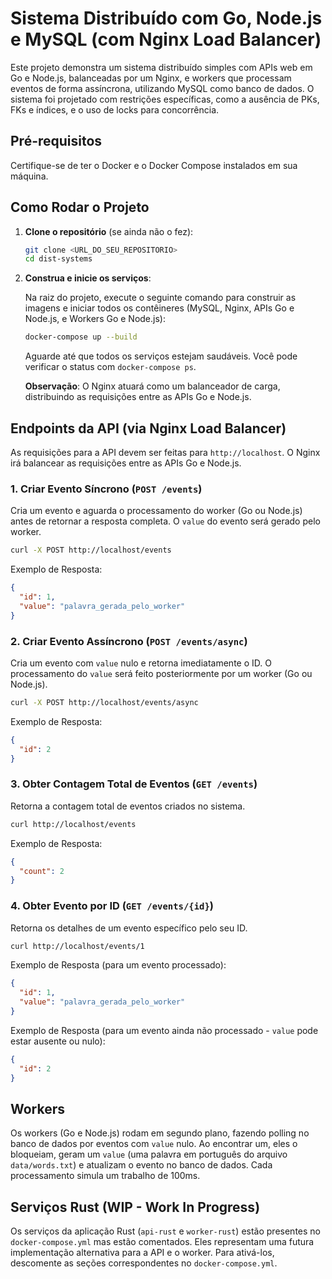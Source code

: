 # Sistema Distribuído com Go, Node.js e MySQL (com Nginx Load Balancer)

Este projeto demonstra um sistema distribuído simples com APIs web em Go e Node.js, balanceadas por um Nginx, e workers que processam eventos de forma assíncrona, utilizando MySQL como banco de dados. O sistema foi projetado com restrições específicas, como a ausência de PKs, FKs e índices, e o uso de locks para concorrência.

## Pré-requisitos

Certifique-se de ter o Docker e o Docker Compose instalados em sua máquina.

## Como Rodar o Projeto

1.  **Clone o repositório** (se ainda não o fez):

    ```bash
    git clone <URL_DO_SEU_REPOSITORIO>
    cd dist-systems
    ```

2.  **Construa e inicie os serviços**:

    Na raiz do projeto, execute o seguinte comando para construir as imagens e iniciar todos os contêineres (MySQL, Nginx, APIs Go e Node.js, e Workers Go e Node.js):

    ```bash
    docker-compose up --build
    ```

    Aguarde até que todos os serviços estejam saudáveis. Você pode verificar o status com `docker-compose ps`.

    **Observação**: O Nginx atuará como um balanceador de carga, distribuindo as requisições entre as APIs Go e Node.js.

## Endpoints da API (via Nginx Load Balancer)

As requisições para a API devem ser feitas para `http://localhost`. O Nginx irá balancear as requisições entre as APIs Go e Node.js.

### 1. Criar Evento Síncrono (`POST /events`)

Cria um evento e aguarda o processamento do worker (Go ou Node.js) antes de retornar a resposta completa. O `value` do evento será gerado pelo worker.

```bash
curl -X POST http://localhost/events
```

Exemplo de Resposta:

```json
{
  "id": 1,
  "value": "palavra_gerada_pelo_worker"
}
```

### 2. Criar Evento Assíncrono (`POST /events/async`)

Cria um evento com `value` nulo e retorna imediatamente o ID. O processamento do `value` será feito posteriormente por um worker (Go ou Node.js).

```bash
curl -X POST http://localhost/events/async
```

Exemplo de Resposta:

```json
{
  "id": 2
}
```

### 3. Obter Contagem Total de Eventos (`GET /events`)

Retorna a contagem total de eventos criados no sistema.

```bash
curl http://localhost/events
```

Exemplo de Resposta:

```json
{
  "count": 2
}
```

### 4. Obter Evento por ID (`GET /events/{id}`)

Retorna os detalhes de um evento específico pelo seu ID.

```bash
curl http://localhost/events/1
```

Exemplo de Resposta (para um evento processado):

```json
{
  "id": 1,
  "value": "palavra_gerada_pelo_worker"
}
```

Exemplo de Resposta (para um evento ainda não processado - `value` pode estar ausente ou nulo):

```json
{
  "id": 2
}
```

## Workers

Os workers (Go e Node.js) rodam em segundo plano, fazendo polling no banco de dados por eventos com `value` nulo. Ao encontrar um, eles o bloqueiam, geram um `value` (uma palavra em português do arquivo `data/words.txt`) e atualizam o evento no banco de dados. Cada processamento simula um trabalho de 100ms.

## Serviços Rust (WIP - Work In Progress)

Os serviços da aplicação Rust (`api-rust` e `worker-rust`) estão presentes no `docker-compose.yml` mas estão comentados. Eles representam uma futura implementação alternativa para a API e o worker. Para ativá-los, descomente as seções correspondentes no `docker-compose.yml`.